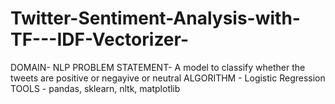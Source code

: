 # Twitter-Sentiment-Analysis-with-TF---IDF-Vectorizer-
DOMAIN- NLP
PROBLEM STATEMENT-  A model to classify whether the tweets are positive or negayive or neutral
ALGORITHM - Logistic Regression
TOOLS - pandas, sklearn, nltk, matplotlib
